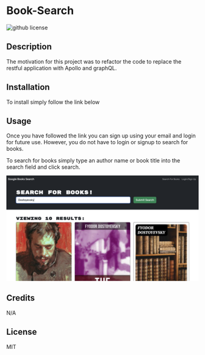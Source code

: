 # Book-Search
![github license](https://img.shields.io/badge/license-MIT-blue.svg)

## Description

The motivation for this project was to refactor the code to replace the restful application with Apollo and graphQL.

## Installation

To install simply follow the link below

## Usage

Once you have followed the link you can sign up using your email and login for future use. However, you do not have to login or signup to search for books.

To search for books simply type an author name or book title into the search field and click search.

![Book Search](./client/public/images/BookSearch.png)

## Credits

N/A

## License

MIT
